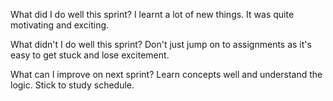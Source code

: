 What did I do well this sprint?
I learnt a lot of new things. It was quite motivating and exciting.


 What didn't I do well this sprint?
Don't just jump on to assignments as it's easy to get stuck and lose excitement.


 What can I improve on next sprint?
 Learn concepts well and understand the logic. Stick to study schedule.